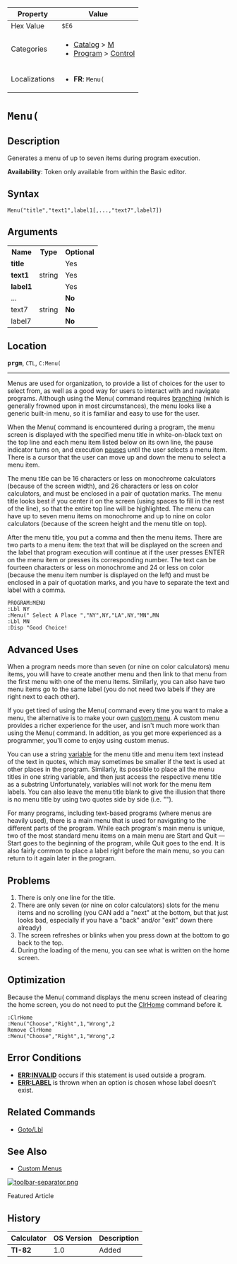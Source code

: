 | Property      | Value |
|---------------|-------|
| Hex Value     | `$E6`|
| Categories    | <ul><li>[Catalog](<../categories/Catalog.md>) > [M](<../categories/Catalog.md#M>)</li><li>[Program](<../categories/Program.md>) > [Control](<../categories/Program.md#Control>)</li></ul> |
| Localizations | <ul><li><b>FR</b>: `Menu(`</li></ul> |

# `Menu(`

## Description
Generates a menu of up to seven items during program execution.


<b>Availability</b>: Token only available from within the Basic editor.

## Syntax
`Menu("title","text1",label1[,...,"text7",label7])`

## Arguments
<table>
<tr><th>Name</th><th>Type</th><th>Optional</th></tr>

<tr><td><b>title</b></td><td></td><td>Yes</td></tr>

<tr><td><b>text1</b></td><td>string</td><td>Yes</td></tr>

<tr><td><b>label1</b></td><td></td><td>Yes</td></tr>

<tr><td>...</td><td></td><td><b>No</b></td></tr>

<tr><td>text7</td><td>string</td><td><b>No</b></td></tr>

<tr><td>label7</td><td></td><td><b>No</b></td></tr>

</table>

## Location
<tt><kbd><b>prgm</b></kbd></tt>, `CTL`, `C:Menu(`
<hr>

Menus are used for organization, to provide a list of choices for the user to select from, as well as a good way for users to interact with and navigate programs. Although using the Menu( command requires [branching](/goto) (which is generally frowned upon in most circumstances), the menu looks like a generic built-in menu, so it is familiar and easy to use for the user.

When the Menu( command is encountered during a program, the menu screen is displayed with the specified menu title in white-on-black text on the top line and each menu item listed below on its own line, the pause indicator turns on, and execution [pauses](/pause) until the user selects a menu item. There is a cursor that the user can move up and down the menu to select a menu item.

The menu title can be 16 characters or less on monochrome calculators (because of the screen width), and 26 characters or less on color calculators, and must be enclosed in a pair of quotation marks. The menu title looks best if you center it on the screen (using spaces to fill in the rest of the line), so that the entire top line will be highlighted. The menu can have up to seven menu items on monochrome and up to nine on color calculators (because of the screen height and the menu title on top).

After the menu title, you put a comma and then the menu items. There are two parts to a menu item: the text that will be displayed on the screen and the label that program execution will continue at if the user presses ENTER on the menu item or presses its corresponding number. The text can be fourteen characters or less on monochrome and 24 or less on color (because the menu item number is displayed on the left) and must be enclosed in a pair of quotation marks, and you have to separate the text and label with a comma.

```ti-basic
PROGRAM:MENU
:Lbl NY
:Menu(" Select A Place ","NY",NY,"LA",NY,"MN",MN
:Lbl MN
:Disp "Good Choice!
```

## Advanced Uses

When a program needs more than seven (or nine on color calculators) menu items, you will have to create another menu and then link to that menu from the first menu with one of the menu items. Similarly, you can also have two menu items go to the same label (you do not need two labels if they are right next to each other).

If you get tired of using the Menu( command every time you want to make a menu, the alternative is to make your own [custom menu](/custommenus). A custom menu provides a richer experience for the user, and isn't much more work than using the Menu( command. In addition, as you get more experienced as a programmer, you'll come to enjoy using custom menus.

You can use a string [variable](/variables) for the menu title and menu item text instead of the text in quotes, which may sometimes be smaller if the text is used at other places in the program. Similarly, its possible to place all the menu titles in one string variable, and then just access the respective menu title as a substring Unfortunately, variables will not work for the menu item labels. You can also leave the menu title blank to give the illusion that there is no menu title by using two quotes side by side (i.e. "").

For many programs, including text-based programs (where menus are heavily used), there is a main menu that is used for navigating to the different parts of the program. While each program's main menu is unique, two of the most standard menu items on a main menu are Start and Quit — Start goes to the beginning of the program, while Quit goes to the end. It is also fairly common to place a label right before the main menu, so you can return to it again later in the program.

## Problems

1. There is only one line for the title.  
2. There are only seven (or nine on color calculators) slots for the menu items and no scrolling (you CAN add a "next" at the bottom, but that just looks bad, especially if you have a "back" and/or "exit" down there already)  
3. The screen refreshes or blinks when you press down at the bottom to go back to the top.  
4. During the loading of the menu, you can see what is written on the home screen.

## Optimization

Because the Menu( command displays the menu screen instead of clearing the home screen, you do not need to put the [ClrHome](/clrhome) command before it.

```ti-basic
:ClrHome
:Menu("Choose","Right",1,"Wrong",2
Remove ClrHome
:Menu("Choose","Right",1,"Wrong",2
```

## Error Conditions

*   **[ERR:INVALID](/errors#invalid)** occurs if this statement is used outside a program.
*   **[ERR:LABEL](/errors#label)** is thrown when an option is chosen whose label doesn't exist.

## Related Commands

*   [Goto/Lbl](/goto)

## See Also

*   [Custom Menus](/custommenus)

[![toolbar-separator.png](http://tibasicdev.wdfiles.com/local--files/home/toolbar-separator.png)](http://tibasicdev.wikidot.com/featured-articles)

Featured Article

## History
| Calculator | OS Version | Description |
|------------|------------|-------------|
| <b>TI-82</b> | 1.0 | Added |


